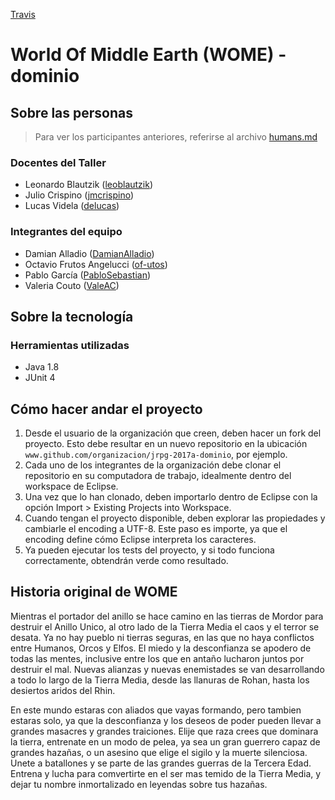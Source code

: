 [Travis](https://travis-ci.org/LaInerteBarraDeCarbon/jrpg-2017a-dominio)

# World Of Middle Earth (WOME) - dominio

## Sobre las personas 

> Para ver los participantes anteriores, referirse al archivo [humans.md](humans.md)

### Docentes del Taller

* Leonardo Blautzik ([leoblautzik](https://github.com/leoblautzik))
* Julio Crispino ([jmcrispino](https://github.com/jmcrispino))
* Lucas Videla ([delucas](https://github.com/delucas))

### Integrantes del equipo

* Damian Alladio ([DamianAlladio](https://github.com/DamianAlladio))
* Octavio Frutos Angelucci ([of-utos](https://github.com/of-utos))
* Pablo García ([PabloSebastian](https://github.com/PabloSebastian))
* Valeria Couto ([ValeAC](https://github.com/ValeAC))

## Sobre la tecnología

### Herramientas utilizadas

* Java 1.8
* JUnit 4

## Cómo hacer andar el proyecto

1. Desde el usuario de la organización que creen, deben hacer un fork del proyecto. Esto debe resultar en un nuevo repositorio en la ubicación `www.github.com/organizacion/jrpg-2017a-dominio`, por ejemplo.
2. Cada uno de los integrantes de la organización debe clonar el repositorio en su computadora de trabajo, idealmente dentro del workspace de Eclipse.
3. Una vez que lo han clonado, deben importarlo dentro de Eclipse con la opción Import > Existing Projects into Workspace.
4. Cuando tengan el proyecto disponible, deben explorar las propiedades y cambiarle el encoding a UTF-8. Este paso es importe, ya que el encoding define cómo Eclipse interpreta los caracteres.
5. Ya pueden ejecutar los tests del proyecto, y si todo funciona correctamente, obtendrán verde como resultado.

## Historia original de WOME
Mientras el portador del anillo se hace camino en las tierras de Mordor para destruir el Anillo Unico, al otro lado de la Tierra Media el caos y el terror se desata. Ya no hay pueblo ni tierras seguras, en las que no haya conflictos entre Humanos, Orcos y Elfos. El miedo y la desconfianza se apodero de todas las mentes, inclusive entre los que en antaño lucharon juntos por destruir el mal. Nuevas alianzas y nuevas enemistades se van desarrollando a todo lo largo de la Tierra Media, desde las llanuras de Rohan, hasta los desiertos aridos del Rhin. 

En este mundo estaras con aliados que vayas formando, pero tambien estaras solo, ya que la desconfianza y los deseos de poder pueden llevar a grandes masacres y grandes traiciones. Elije que raza crees que dominara la tierra, entrenate en un modo de pelea, ya sea un gran guerrero capaz de grandes hazañas, o un asesino que elige el sigilo y la muerte silenciosa. Unete a batallones y se parte de las grandes guerras de la Tercera Edad. Entrena y lucha para comvertirte en el ser mas temido de la Tierra Media, y dejar tu nombre inmortalizado en leyendas sobre tus hazañas.
